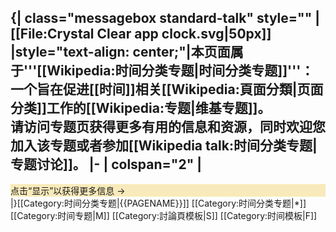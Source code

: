 {| class="messagebox standard-talk" style=""
|[[File:Crystal Clear app clock.svg|50px]]
|style="text-align: center;"|本页面属于'''[[Wikipedia:时间分类专题|时间分类专题]]'''：一个旨在促进[[时间]]相关[[Wikipedia:頁面分類|页面分类]]工作的[[Wikipedia:专题|维基专题]]。<br>请访问专题页获得更多有用的信息和资源，同时欢迎您加入该专题或者参加[[Wikipedia talk:时间分类专题|专题讨论]]。
|-
| colspan="2" |
----
<div class="NavFrame collapsed" style="padding:0; border-style: none;">
<div class="NavHead" style="background: #F8EABA;">点击“显示”以获得更多信息 → </div>
<div class="NavContent" style="display: none;">
----
{{Wikipedia:时间分类专题/模板内容}}
</div></div>
|}<includeonly>[[Category:时间分类专题|{{PAGENAME}}]]</includeonly><noinclude>
[[Category:时间分类专题|*]]
[[Category:时间专题|M]]
[[Category:討論頁模板|S]]
[[Category:时间模板|F]]
</noinclude>
